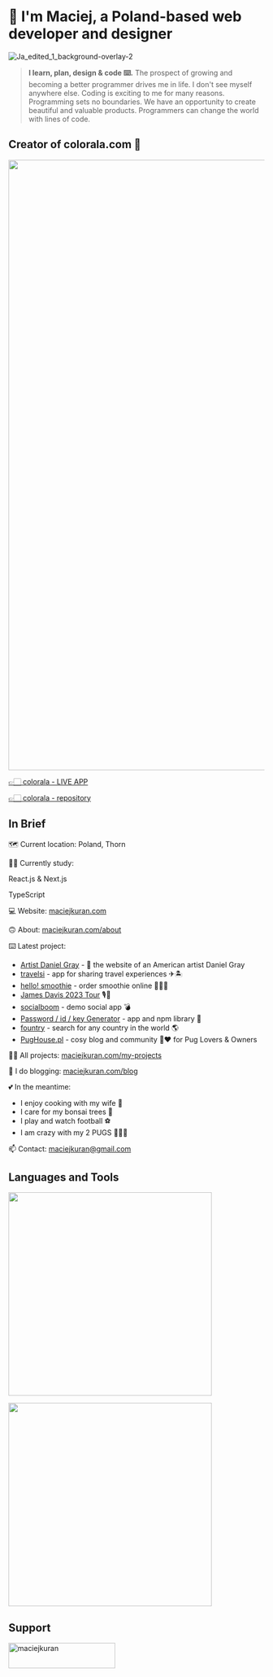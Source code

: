 # 👋 I'm Maciej, a Poland-based web developer and designer

![Ja_edited_1_background-overlay-2](https://user-images.githubusercontent.com/103118542/189139452-abcc5a0a-d206-457c-99c6-86e6592607ec.jpg)

> <b>I learn, plan, design & code ⌨️.</b> The prospect of growing and becoming a better programmer drives me in life. I don't see myself anywhere else. Coding is exciting to me for many reasons. Programming sets no boundaries. We have an opportunity to create beautiful and valuable products. Programmers can change the world with lines of code.

## Creator of colorala.com 🤍
<p align="center"><img width="1200" src="https://user-images.githubusercontent.com/103118542/189123235-ca1a6061-2eee-4a4f-a5b1-df5d4b99e44b.jpg"></p>


[👉🏻 colorala - LIVE APP](https://colorala.com)

[👉🏻 colorala - repository](https://github.com/maciejkuran/colorala.com)


## In Brief

🗺️ Current location: Poland, Thorn


👨‍🎓 Currently study:

React.js & Next.js

TypeScript

💻 Website: [maciejkuran.com](https://maciejkuran.com/)

🙃 About: [maciejkuran.com/about](https://maciejkuran.com/about)


⌨️ Latest project:
- [Artist Daniel Gray](https://github.com/maciejkuran/dan-gray-artist) - 🎨 the website of an American artist Daniel Gray
- [travelsi](https://github.com/maciejkuran/travelsi) - app for sharing travel experiences ✈🏝
- [hello! smoothie](https://github.com/maciejkuran/hello-smoothie) - order smoothie online 🥦🍅🥕
- [James Davis 2023 Tour](https://github.com/maciejkuran/james-davis-tour) 🎙🎸
- [socialboom](https://github.com/maciejkuran/socialboom) - demo social app 💣
- [Password / id / key Generator](https://github.com/maciejkuran/Strong-password-generator) - app and npm library 🔑
- [fountry](https://github.com/maciejkuran/fountry) - search for any country in the world 🌎 
- [PugHouse.pl](https://github.com/maciejkuran/PugHouse.pl) - cosy blog and community 🐾❤️ for Pug Lovers & Owners


👨‍💻 All projects: [maciejkuran.com/my-projects](https://maciejkuran.com/my-projects) 


📝 I do blogging: [maciejkuran.com/blog](https://maciejkuran.com/blog/) 


💕 In the meantime:
- I enjoy cooking with my wife 🍲
- I care for my bonsai trees 🌳
- I play and watch football ⚽
- I am crazy with my 2 PUGS 🧸🧸🧡


📫 Contact: maciejkuran@gmail.com

## Languages and Tools
<p><img width="400" src="https://user-images.githubusercontent.com/103118542/206509890-d55a10bd-0d3c-466b-bf96-eae1fc8421cc.jpg"></p>
<p><img width="400" src="https://user-images.githubusercontent.com/103118542/206510193-ba6e7fe2-a662-4832-b7d8-1f6081c63eae.jpg"></p>


## Support
<p><a href="https://www.buymeacoffee.com/maciejkuran"> <img align="left" src="https://cdn.buymeacoffee.com/buttons/v2/default-yellow.png" height="50" width="210" alt="maciejkuran" /></a></p><br><br>

